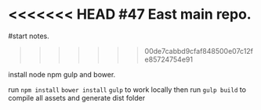 <<<<<<< HEAD
#47 East main repo.
=======
#start notes.
>>>>>>> 00de7cabbd9cfaf848500e07c12fe85724754e91

install node npm gulp and bower.

run `npm install`
`bower install`
`gulp`
to work locally then run `gulp build` to compile all assets and generate dist folder
